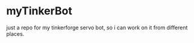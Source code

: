 # myTinkerBot
just a repo for my tinkerforge servo bot, so i can work on it from different places. 
